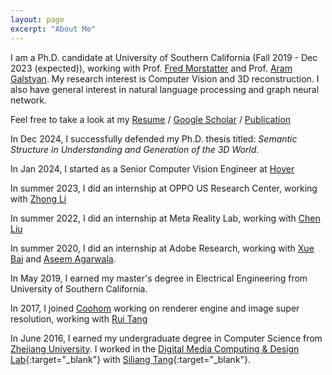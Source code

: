 ```yaml
---
layout: page
excerpt: "About Me"
---
```

I am a Ph.D. candidate at University of Southern California (Fall 2019 - Dec 2023 (expected)), working with Prof. [Fred Morstatter](https://isi.edu/~fredmors/) and Prof. [Aram Galstyan](https://www.isi.edu/people/galstyan/about). My research interest is Computer Vision and 3D reconstruction. I also have general interest in natural language processing and graph neural network.

Feel free to take a look at my [Resume](/assets/doc/Yuzhong_Huang_Resume.pdf) / [Google Scholar](https://scholar.google.fr/citations?user=l-LjJLkAAAAJ) / [Publication](/publication/)

In Dec 2024, I successfully defended my Ph.D. thesis titled: *Semantic Structure in Understanding and Generation of the 3D World*.

In Jan 2024, I started as a Senior Computer Vision Engineer at [Hover](https://hover.to/)

In summer 2023, I did an internship at OPPO US Research Center, working with [Zhong Li](https://sites.google.com/site/lizhong19900216)

In summer 2022, I did an internship at Meta Reality Lab, working with [Chen Liu](https://art-programmer.github.io/)

In summer 2020, I did an internship at Adobe Research, working with [Xue Bai](https://sites.google.com/view/xuebai/home) and [Aseem Agarwala](https://www.agarwala.org/).

In May 2019, I earned my master's degree in Electrical Engineering from University of Southern California.

In 2017, I joined [Coohom](https://www.coohom.com/) working on renderer engine and image super resolution, working with [Rui Tang](https://scholar.google.com/citations?user=dwvfKSkAAAAJ)

In June 2016, I earned my undergraduate degree in Computer Science from [Zhejiang University](https://www.zju.edu.cn/english/). I worked in the [Digital Media Computing & Design Lab](http://www.dcd.zju.edu.cn/){:target="_blank"} with [Siliang Tang](http://person.zju.edu.cn/en/siliang){:target="_blank"}.
